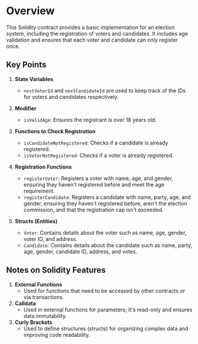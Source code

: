 # Overview

This Solidity contract provides a basic implementation for an election system, including the registration of voters and candidates. It includes age validation and ensures that each voter and candidate can only register once.

## Key Points

1. **State Variables**
    - `nextVoterId` and `nextCandidateId` are used to keep track of the IDs for voters and candidates respectively.

2. **Modifier**
    - `isValidAge`: Ensures the registrant is over 18 years old.

3. **Functions to Check Registration**
    - `isCandidateNotRegistered`: Checks if a candidate is already registered.
    - `isVoterNotRegistered`: Checks if a voter is already registered.

4. **Registration Functions**
    - `registerVoter`: Registers a voter with name, age, and gender, ensuring they haven't registered before and meet the age requirement.
    - `registerCandidate`: Registers a candidate with name, party, age, and gender, ensuring they haven't registered before, aren't the election commission, and that the registration cap isn't exceeded.

5. **Structs (Entities)**
    - `Voter`: Contains details about the voter such as name, age, gender, voter ID, and address.
    - `Candidate`: Contains details about the candidate such as name, party, age, gender, candidate ID, address, and votes.

## Notes on Solidity Features
1. **External Functions**
    - Used for functions that need to be accessed by other contracts or via transactions.
2. **Calldata**
    - Used in external functions for parameters; it's read-only and ensures data immutability.
3. **Curly Brackets**
    - Used to define structures (structs) for organizing complex data and improving code readability.
